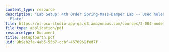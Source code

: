 ```yaml
---
content_type: resource
description: 'Lab Setup: 4th Order Spring-Mass-Damper Lab -- Used holes in the Optical
  Plate'
file: https://ol-ocw-studio-app-qa.s3.amazonaws.com/courses/2-004-modeling-dynamics-and-control-ii-spring-2003/9b9eb2fa4ab555b7ccbf4670969fed7f_setupfourth.pdf
file_type: application/pdf
resourcetype: Document
title: setupfourth.pdf
uid: 9b9eb2fa-4ab5-55b7-ccbf-4670969fed7f
---
```

